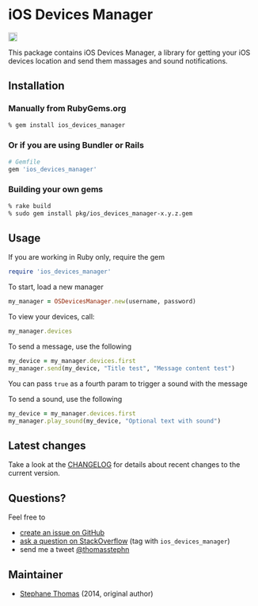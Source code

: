 iOS Devices Manager
=======

<a href="http://badge.fury.io/rb/ios_devices_manager"><img src="https://badge.fury.io/rb/ios_devices_manager@2x.png" alt="Gem Version" height="18"></a>

This package contains iOS Devices Manager, a library for getting your iOS devices location and send them massages and sound notifications.

## Installation ##

### Manually from RubyGems.org ###

```sh
% gem install ios_devices_manager
```

### Or if you are using Bundler or Rails ###

```ruby
# Gemfile
gem 'ios_devices_manager'
```

### Building your own gems ###

```sh
% rake build
% sudo gem install pkg/ios_devices_manager-x.y.z.gem
```

## Usage ##

If you are working in Ruby only, require the gem

```ruby
require 'ios_devices_manager'
```

To start, load a new manager
```ruby
my_manager = OSDevicesManager.new(username, password)
```

To view your devices, call:

```ruby
my_manager.devices
```

To send a message, use the following
```ruby
my_device = my_manager.devices.first
my_manager.send(my_device, "Title test", "Message content test")
```
You can pass ```true``` as a fourth param to trigger a sound with the message

To send a sound, use the following
```ruby
my_device = my_manager.devices.first
my_manager.play_sound(my_device, "Optional text with sound")
```

## Latest changes ##

Take a look at the
[CHANGELOG](https://github.com/thomasstephane/ios_devices_manager/blob/master/CHANGELOG.md) for details about recent changes to the current version.


## Questions? ##

Feel free to

* [create an issue on GitHub](http://github.com/thomasstephane/ios_devices_manager/issues)
* [ask a question on StackOverflow](http://stackoverflow.com) (tag with `ios_devices_manager`)
* send me a tweet [@thomasstephn](http://twitter.com/thomasstephn)

## Maintainer ##

* [Stephane Thomas](https://github.com/thomasstephane) (2014, original author)

